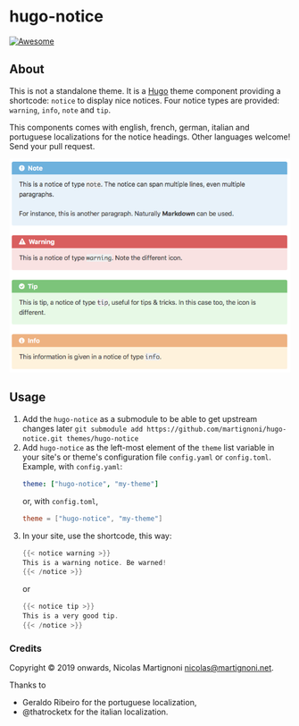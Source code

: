 # hugo-notice

[![Awesome](https://awesome.re/badge.svg)](https://github.com/budparr/awesome-hugo)

## About

This is not a standalone theme. It is a [Hugo](https://gohugo.io) theme component providing a shortcode: `notice` to display nice notices. Four notice types are provided: `warning`, `info`, `note` and `tip`.

This components comes with english, french, german, italian and portuguese localizations for the notice headings. Other languages welcome! Send your pull request.

![Screenshot](screenshot.png)

## Usage

1. Add the `hugo-notice` as a submodule to be able to get upstream changes later `git submodule add https://github.com/martignoni/hugo-notice.git themes/hugo-notice`
2. Add `hugo-notice` as the left-most element of the `theme` list variable in your site's or theme's configuration file `config.yaml` or `config.toml`. Example, with `config.yaml`:
    ```yaml
    theme: ["hugo-notice", "my-theme"]
    ```
    or, with `config.toml`,
    ```toml
    theme = ["hugo-notice", "my-theme"]
    ```
3. In your site, use the shortcode, this way:
    ```go
    {{< notice warning >}}
    This is a warning notice. Be warned!
    {{< /notice >}}
    ```
    or
    ```go
    {{< notice tip >}}
    This is a very good tip.
    {{< /notice >}}
    ```

### Credits

Copyright © 2019 onwards, Nicolas Martignoni nicolas@martignoni.net.

Thanks to
- Geraldo Ribeiro for the portuguese localization,
- @thatrocketx for the italian localization.
